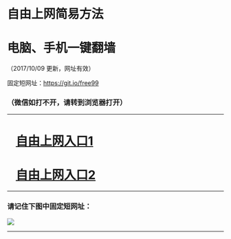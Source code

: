 ﻿# 自由上网简易方法

# 电脑、手机一键翻墙

（2017/10/09 更新，网址有效）

固定短网址：https://git.io/free99

### （微信如打不开，请转到浏览器打开）


***





# &nbsp;&nbsp; <a href="http://ft1475428601.fwq-tz-1001.info/fwqtz01.html?t=10090011136 " target="_blank">自由上网入口1</a>
# &nbsp;&nbsp; <a href="http://ft259119434.fwq-tz-1002.info/fwqtz02.html?t=100900130820 " target="_blank">自由上网入口2</a>
***

### 请记住下图中固定短网址：

<img src="https://s3-us-west-2.amazonaws.com/fwq-1001/yjfq-20170905okok.png" /> 


***

